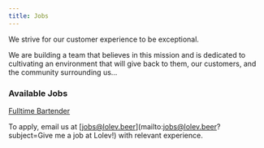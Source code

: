 ```yaml
---
title: Jobs
---
```

We strive for our customer experience to be exceptional.

We are building a team that believes in this mission and is dedicated to cultivating an environment that will give back to them, our customers, and the community surrounding us...

### Available Jobs

[Fulltime Bartender](/jobs/bartender)   

To apply, email us at [jobs@lolev.beer](mailto:jobs@lolev.beer?subject=Give me a job at Lolev!) with relevant experience.
